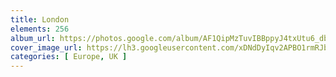 ```yaml
---
title: London
elements: 256
album_url: https://photos.google.com/album/AF1QipMzTuvIBBppyJ4txUtu6_db5leuc92wR9NIEji7
cover_image_url: https://lh3.googleusercontent.com/xDNdDyIqv2APBO1rmRJbs0FIa-LyfA2kkKz2FIaBlw9QT1ZqhNPzPz0LHC4S5qPRGJ1V-5MW7QVvIKva43KqQb9ppYtgIdT9k7ID6pMEZlOwVJNbvPBiaQxv3DVaT6PldRWr5HdlkH_fKJtuGmnbMM9_xsmuOM7zyaEymuZU8N84ZBCrr5H1R4ee1Rd8i7GMFi69OowYdjZtF0ezEJlveCNdbh8XkFNAkKM2h5ryIDTJSaTkdorB1Uq5ZIvBOOUO0qv7jr6awOBzN21IkKeMgik64tuhCtRfDAyQpLrDSL1JglzMuR-0Pk-0Hz5CLQ4_Hj7wQABo9xvTQNSKwDRUcJVqsKe9MnR9dUc31KowIT8iqAhxSPckuzH_L6YOF7wws_tlTl-YfH2jdhC-pNpVcPl0feahiEyHBj3eHMCZdVdSjCiKBZ8pDu4NX5C_B6PY98XPfCUzTkx1PQ375BH6IyU5MAz1X_oIiHFNUdSpj-qGCVi52vXOha5yZ2Lm226Kb8WNu0DQYSL5aRl74ranMrkntquelddsVsYtnrqmcf61RRKUDLzQx_9OCSHCe6LtHPOtiH8ITIQ6F54938q-sS2MqrgiSDCpyHtk-qeaxbVpldy2mut8459DHQuAkf81OYQs7hDwU69m66QkPY_ze7QUSg=s195-p-k-no
categories: [ Europe, UK ]
---
```

